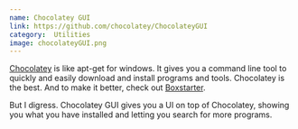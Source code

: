 ```yaml
---
name: Chocolatey GUI
link: https://github.com/chocolatey/ChocolateyGUI
category:  Utilities
image: chocolateyGUI.png
---
```


[Chocolatey](http://chocolatey.org) is like apt-get for windows.
It gives you a command line tool to quickly and easily download and install
programs and tools.  Chocolatey is the best.
And to make it better, check out [Boxstarter](http://boxstarter.org/).

But I digress.
Chocolatey GUI gives you a UI on top of Chocolatey, showing you what you have
installed and letting you search for more programs.